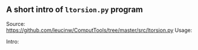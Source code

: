 ## A short intro of `ltorsion.py` program
Source: https://github.com/leucinw/ComputTools/tree/master/src/ltorsion.py
Usage:


Intro:
